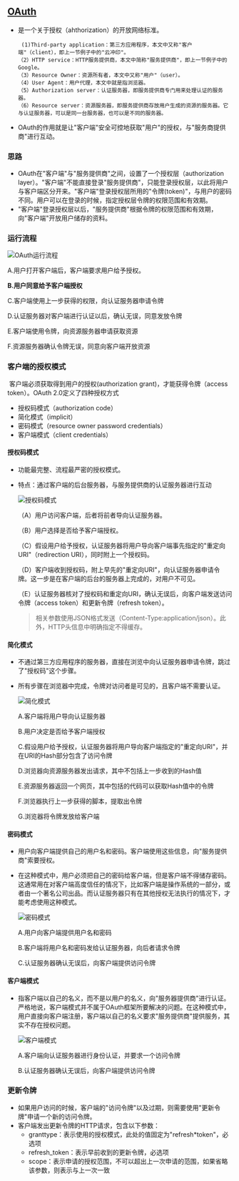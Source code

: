 ## [OAuth](http://www.ruanyifeng.com/blog/2014/05/oauth_2_0.html)

* 是一个关于授权（ahthorization）的开放网络标准。

  ```
   (1)Third-party application：第三方应用程序，本文中又称"客户端"（client），即上一节例子中的"云冲印"。
  （2）HTTP service：HTTP服务提供商，本文中简称"服务提供商"，即上一节例子中的Google。
  （3）Resource Owner：资源所有者，本文中又称"用户"（user）。
  （4）User Agent：用户代理，本文中就是指浏览器。
  （5）Authorization server：认证服务器，即服务提供商专门用来处理认证的服务器。
  （6）Resource server：资源服务器，即服务提供商存放用户生成的资源的服务器。它与认证服务器，可以是同一台服务器，也可以是不同的服务器。
  ```

* OAuth的作用就是让"客户端"安全可控地获取"用户"的授权，与"服务商提供商"进行互动。 

### 思路

* OAuth在"客户端"与"服务提供商"之间，设置了一个授权层（authorization layer）。"客户端"不能直接登录"服务提供商"，只能登录授权层，以此将用户与客户端区分开来。"客户端"登录授权层所用的"令牌(token)"，与用户的密码不同。用户可以在登录的时候，指定授权层令牌的权限范围和有效期。
* "客户端"登录授权层以后，"服务提供商"根据令牌的权限范围和有效期，向"客户端"开放用户储存的资料。

### 运行流程

![OAuth运行流程](http://www.ruanyifeng.com/blogimg/asset/2014/bg2014051203.png)

A.用户打开客户端后，客户端要求用户给予授权。

**B.用户同意给予客户端授权**

C.客户端使用上一步获得的权限，向认证服务器申请令牌

D.认证服务器对客户端进行认证以后，确认无误，同意发放令牌

E.客户端使用令牌，向资源服务器申请获取资源

F.资源服务器确认令牌无误，同意向客户端开放资源

### 客户端的授权模式

​	 客户端必须获取得到用户的授权(authorization grant)，才能获得令牌（access token）。OAuth 2.0定义了四种授权方式

* 授权码模式（authorization code）
* 简化模式（implicit）
* 密码模式（resource owner password credentials）
* 客户端模式（client credentials）

#### 授权码模式

* 功能最完整、流程最严密的授权模式。

* 特点：通过客户端的后台服务器，与服务提供商的认证服务器进行互动

  ![授权码模式](http://www.ruanyifeng.com/blogimg/asset/2014/bg2014051204.png)

  （A）用户访问客户端，后者将前者导向认证服务器。

  （B）用户选择是否给予客户端授权。

  （C）假设用户给予授权，认证服务器将用户导向客户端事先指定的"重定向URI"（redirection URI），同时附上一个授权码。

  （D）客户端收到授权码，附上早先的"重定向URI"，向认证服务器申请令牌。这一步是在客户端的后台的服务器上完成的，对用户不可见。

  （E）认证服务器核对了授权码和重定向URI，确认无误后，向客户端发送访问令牌（access token）和更新令牌（refresh token）。

  > 相关参数使用JSON格式发送（Content-Type:application/json）。此外，HTTP头信息中明确指定不得缓存。

#### 简化模式

* 不通过第三方应用程序的服务器，直接在浏览中向认证服务器申请令牌，跳过了"授权码"这个步骤。

* 所有步骤在浏览器中完成，令牌对访问者是可见的，且客户端不需要认证。

  ![简化模式](http://www.ruanyifeng.com/blogimg/asset/2014/bg2014051205.png)

  A.客户端将用户导向认证服务器

  B.用户决定是否给予客户端授权

  C.假设用户给予授权，认证服务器将用户导向客户端指定的"重定向URI"，并在URI的Hash部分包含了访问令牌

  D.浏览器向资源服务器发出请求，其中不包括上一步收到的Hash值

  E.资源服务器返回一个网页，其中包括的代码可以获取Hash值中的令牌

  F.浏览器执行上一步获得的脚本，提取出令牌

  G.浏览器将令牌发放给客户端

#### 密码模式

* 用户向客户端提供自己的用户名和密码。客户端使用这些信息，向"服务提供商"索要授权。

* 在这种模式中，用户必须把自己的密码给客户端，但是客户端不得储存密码。这通常用在对客户端高度信任的情况下，比如客户端是操作系统的一部分，或者由一个著名公司出品。而认证服务器只有在其他授权无法执行的情况下，才能考虑使用这种模式。

  ![密码模式](http://www.ruanyifeng.com/blogimg/asset/2014/bg2014051206.png)

  A.用户向客户端提供用户名和密码

  B.客户端将用户名和密码发给认证服务器，向后者请求令牌

  C.认证服务器确认无误后，向客户端提供访问令牌

#### 客户端模式

* 指客户端以自己的名义，而不是以用户的名义，向"服务器提供商"进行认证。严格地说，客户端模式并不属于OAuth框架所要解决的问题。在这种模式中，用户直接向客户端注册，客户端以自己的名义要求"服务提供商"提供服务，其实不存在授权问题。

  ![客户端模式](http://www.ruanyifeng.com/blogimg/asset/2014/bg2014051207.png)

  A.客户端向认证服务器进行身份认证，并要求一个访问令牌

  B.认证服务器确认无误后，向客户端提供访问令牌

### 更新令牌

* 如果用户访问的时候，客户端的"访问令牌"以及过期，则需要使用"更新令牌"申请一个新的访问令牌。
* 客户端发出更新令牌的HTTP请求，包含以下参数：
  * granttype：表示使用的授权模式，此处的值固定为"refresh*token"，必选项 
  * refresh_token：表示早前收到的更新令牌，必选项 
  * scope：表示申请的授权范围，不可以超出上一次申请的范围，如果省略该参数，则表示与上一次一致 

